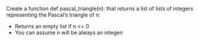 Create a function def pascal_triangle(n): that returns a list of lists of integers representing the Pascal’s triangle of n:

- Returns an empty list if n <= 0
- You can assume n will be always an integeri
